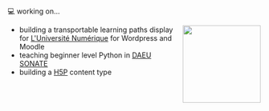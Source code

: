 <p align="left">

💻 working on...

<img src="https://media.giphy.com/media/PFT49iGCp0FBm/giphy.gif" width="155" align="right" />

- building a transportable learning paths display for [L'Université Numérique](https://luniversitenumerique.fr) for Wordpress and Moodle
- teaching beginner level Python in [DAEU SONATE](https://daeu-sonate.fr)
- building a [H5P](https://h5p.org/) content type
</p>
